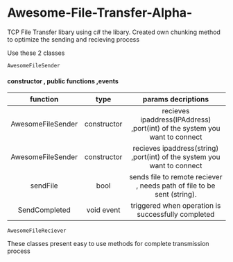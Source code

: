 # Awesome-File-Transfer-Alpha-
TCP File Transfer libary using c# the libary.
Created own chunking method to optimize the sending and recieving process

Use these 2 classes
```
AwesomeFileSender 
```
#### constructor , public functions ,events

| function             |      type    | params  decriptions |
| :--------:           |     :-:      | :-:         |  
| AwesomeFileSender    | constructor  | recieves ipaddress(IPAddress) ,port(int) of the system you want to connect  |
| AwesomeFileSender    | constructor  | recieves ipaddress(string) ,port(int) of the system you want to connect     |
| sendFile             |      bool    | sends file to remote reciever , needs path of file to be sent (string).     |
| SendCompleted        |   void event | triggered when operation is successfully completed                          |

```
AwesomeFileReciever
```
These classes present easy to use methods for complete transmission process
